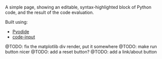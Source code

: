 A simple page, showing an editable, syntax-highlighted block of Python code, and the result of the code evaluation.

Built using:
- [Pyodide](https://pyodide.org)
- [code-input](https://github.com/WebCoder49/code-input/)

@TODO: fix the matplotlib div render, put it somewhere
@TODO: make run button nicer
@TODO: add a reset button?
@TODO: add a link/about button
